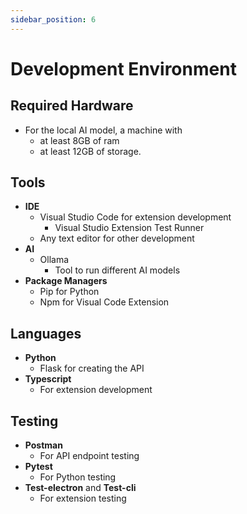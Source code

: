 ```yaml
---
sidebar_position: 6
---
```


# Development Environment

## Required Hardware

- For the local AI model, a machine with
  - at least 8GB of ram
  - at least 12GB of storage.

## Tools

- **IDE**
  - Visual Studio Code for extension development
    - Visual Studio Extension Test Runner
  - Any text editor for other development
- **AI**
  - Ollama
    - Tool to run different AI models
- **Package Managers**
  - Pip for Python
  - Npm for Visual Code Extension

## Languages

- **Python**
  - Flask for creating the API
- **Typescript**
  - For extension development

## Testing

- **Postman**
  - For API endpoint testing
- **Pytest**
  - For Python testing
- **Test-electron** and **Test-cli**
  - For extension testing
